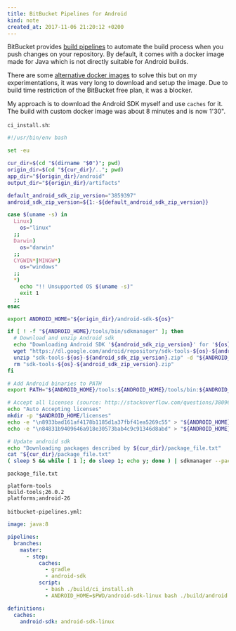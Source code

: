 ```yaml
---
title: BitBucket Pipelines for Android
kind: note
created_at: 2017-11-06 21:20:12 +0200
---
```


BitBucket provides [build pipelines](https://bitbucket.org/product/features/pipelines) to automate the build process when you push
changes on your repository.
By default, it comes with a docker image made for Java which is not directly suitable
for Android builds.

There are some [alternative docker images](https://hub.docker.com/r/runmymind/docker-android-sdk/) to solve this but on my
experimentations, it was very long to download and setup the image. Due to build time restriction
of the BitBucket free plan, it was a blocker.

My approach is to download the Android SDK myself and use `caches` for it. The build with custom
docker image was about 8 minutes and is now 1'30".

`ci_install.sh`:

``` bash
#!/usr/bin/env bash

set -eu

cur_dir=$(cd "$(dirname "$0")"; pwd)
origin_dir=$(cd "${cur_dir}/.."; pwd)
app_dir="${origin_dir}/android"
output_dir="${origin_dir}/artifacts"

default_android_sdk_zip_version="3859397"
android_sdk_zip_version=${1:-${default_android_sdk_zip_version}}

case $(uname -s) in
  Linux)
    os="linux"
  ;;
  Darwin)
    os="darwin"
  ;;
  CYGWIN*|MINGW*)
    os="windows"
  ;;
  *)
    echo "!! Unsupported OS $(uname -s)"
    exit 1
  ;;
esac

export ANDROID_HOME="${origin_dir}/android-sdk-${os}"

if [ ! -f "${ANDROID_HOME}/tools/bin/sdkmanager" ]; then
  # Download and unzip Android sdk
  echo "Downloading Android SDK '${android_sdk_zip_version}' for '${os}'"
  wget "https://dl.google.com/android/repository/sdk-tools-${os}-${android_sdk_zip_version}.zip"
  unzip "sdk-tools-${os}-${android_sdk_zip_version}.zip" -d "${ANDROID_HOME}"
  rm "sdk-tools-${os}-${android_sdk_zip_version}.zip"
fi

# Add Android binaries to PATH
export PATH="${ANDROID_HOME}/tools:${ANDROID_HOME}/tools/bin:${ANDROID_HOME}/platform-tools:${PATH}"

# Accept all licenses (source: http://stackoverflow.com/questions/38096225/automatically-accept-all-sdk-licences)
echo "Auto Accepting licenses"
mkdir -p "$ANDROID_HOME/licenses"
echo -e "\n8933bad161af4178b1185d1a37fbf41ea5269c55" > "${ANDROID_HOME}/licenses/android-sdk-license"
echo -e "\n84831b9409646a918e30573bab4c9c91346d8abd" > "${ANDROID_HOME}/licenses/android-sdk-preview-license"

# Update android sdk
echo "Downloading packages described by ${cur_dir}/package_file.txt"
cat "${cur_dir}/package_file.txt"
( sleep 5 && while [ 1 ]; do sleep 1; echo y; done ) | sdkmanager --package_file="${cur_dir}/package_file.txt"
```

`package_file.txt`

``` text
platform-tools
build-tools;26.0.2
platforms;android-26
```

`bitbucket-pipelines.yml`:

``` yaml
image: java:8

pipelines:
  branches:
    master:
      - step:
          caches:
            - gradle
            - android-sdk
          script:
            - bash ./build/ci_install.sh
            - ANDROID_HOME=$PWD/android-sdk-linux bash ./build/android.sh

definitions:
  caches:
    android-sdk: android-sdk-linux
```
